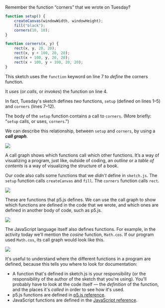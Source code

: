 Remember the function “corners” that we wrote on Tuesday?

```javascript filename="sketch.js"
function setup() {
    createCanvas(windowWidth, windowHeight);
    fill("black");
    corners(10, 10);
}

function corners(x, y) {
    rect(x, y, 20, 20);
    rect(x, y + 100, 20, 20);
    rect(x + 100, y, 20, 20);
    rect(x + 100, y + 100, 20, 20);
}
```

This sketch uses the `function` keyword on line 7 to _define_ the corners function.

It _uses_ (or _calls_, or _invokes_) the function on line 4.

In fact, Tuesday's sketch defines _two_ functions, `setup` (defined on lines 1–5) and `corners` (lines 7–12).

The body of the `setup` function contains a call to `corners`. (More briefly: “`setup` calls, or uses, `corners`.”)

We can describe this relationship, between `setup` and `corners`, by using a _**call graph**_.

![](../assets/images/image-1.png)

A call graph shows which functions call which other functions. It’s a way of visualizing a program, just like, outside of coding, an _outline_ or a _table of contents_ is a way of visualizing the structure of a book.

Our code also calls some functions that we _didn’t_ define in `sketch.js`. The `setup` function calls `createCanvas` and `fill`. The `corners` function calls `rect`.

![](../assets/images/image-2.png)

These are functions that p5.js defines. We can use the call graph to show which functions are defined in the code that we wrote, and which ones are defined in another body of code, such as p5.js.

![](../assets/images/image-3.png)

The JavaScript language itself also defines functions. For example, in the activity today we’ll mention the _cosine_ function, `Math.cos`. If our program used `Math.cos`, its call graph would look like this.

![](../assets/images/image-3.png)

It's useful to understand where the different functions in a program are defined, because this tells you where to look for documentation:

* A function that's defined in sketch.js is your responsibility (or the responsibility of the author of the sketch that you're using). You'll probably have to look at the code itself — the _definition_ of the function, and the places it's _called_ in order to see how it's used.
* p5.js functions are defined in [p5.js reference](https://p5js.org/reference/).
* JavaScript functions are defined in the [JavaScript reference](https://developer.mozilla.org/en-US/docs/Web/JavaScript/Reference).
